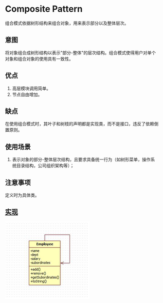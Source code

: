 # Composite Pattern

组合模式依据树形结构来组合对象，用来表示部分以及整体层次。

## 意图

将对象组合成树形结构以表示"部分-整体"的层次结构。组合模式使得用户对单个对象和组合对象的使用具有一致性。

## 优点

 1. 高层模块调用简单。
 2. 节点自由增加。

## 缺点

在使用组合模式时，其叶子和树枝的声明都是实现类，而不是接口，违反了依赖倒置原则。

## 使用场景

1. 表示对象的部分-整体层次结构，且要求具备统一行为（如树形菜单，操作系统目录结构，公司组织架构等）；

## 注意事项

定义时为具体类。

## [实现](https://github.com/shiyangqin/Qinsy/tree/master/design_patterns/composite_pattern)

<img src="img/CompositePattern.jpg" />
